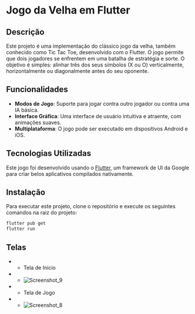 # Jogo da Velha em Flutter

## Descrição
Este projeto é uma implementação do clássico jogo da velha, também conhecido como Tic Tac Toe, desenvolvido com o Flutter. O jogo permite que dois jogadores se enfrentem em uma batalha de estratégia e sorte. O objetivo é simples: alinhar três dos seus símbolos (X ou O) verticalmente, horizontalmente ou diagonalmente antes do seu oponente.

## Funcionalidades
- **Modos de Jogo**: Suporte para jogar contra outro jogador ou contra uma IA básica.
- **Interface Gráfica**: Uma interface de usuário intuitiva e atraente, com animações suaves.
- **Multiplataforma**: O jogo pode ser executado em dispositivos Android e iOS.

## Tecnologias Utilizadas
Este jogo foi desenvolvido usando o [Flutter](https://flutter.dev/), um framework de UI da Google para criar belos aplicativos compilados nativamente.

## Instalação
Para executar este projeto, clone o repositório e execute os seguintes comandos na raiz do projeto:

```bash
flutter pub get
flutter run
```

## Telas
* - Tela de Inicio
* - ![Screenshot_9](https://github.com/jcr04/jogo_da_velha.flutter/assets/70778525/6e1fd49c-ae1d-4ec7-b6a9-91e41ccecfb9)
* - Tela de Jogo
* - ![Screenshot_8](https://github.com/jcr04/jogo_da_velha.flutter/assets/70778525/d97ea961-607c-4786-bfc5-bf6397fcc9be)
